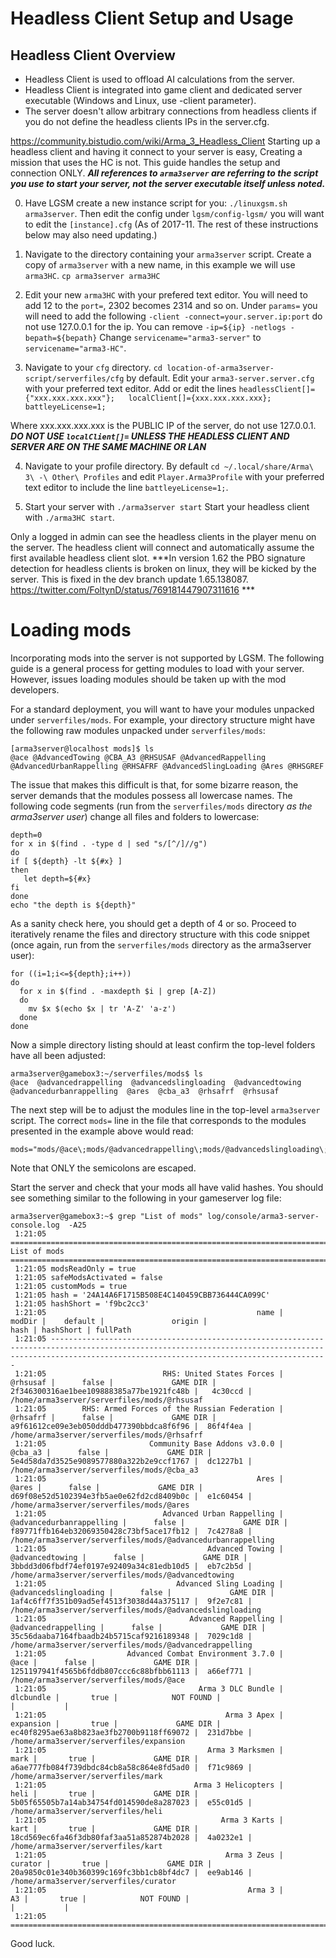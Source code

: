 # Headless Client Setup and Usage
## Headless Client Overview
* Headless Client is used to offload AI calculations from the server.
* Headless Client is integrated into game client and dedicated server executable (Windows and Linux, use -client parameter).
* The server doesn't allow arbitrary connections from headless clients if you do not define the headless clients IPs in the server.cfg.

https://community.bistudio.com/wiki/Arma_3_Headless_Client
Starting up a headless client and having it connect to your server is easy, Creating a mission that uses the HC is not. This guide handles the setup and connection ONLY. ***All references to `arma3server` are referring to the script you use to start your server, not the server executable itself unless noted.***  
  
0. Have LGSM create a new instance script for you: `./linuxgsm.sh arma3server`. Then edit the config under `lgsm/config-lgsm/` you will want to edit the `[instance].cfg` (As of 2017-11. The rest of these instructions below may also need updating.)

1. Navigate to the directory containing your `arma3server` script. Create a copy of `arma3server` with a new name, in this example we will use `arma3HC`. `cp arma3server arma3HC`  
  
2. Edit your new `arma3HC` with your prefered text editor. You will need to add 12 to the `port=`, 2302 becomes 2314 and so on. Under `params=` you will need to add the following `-client -connect=your.server.ip:port` do not use 127.0.0.1 for the ip. You can remove `-ip=${ip} -netlogs -bepath=${bepath}` Change `servicename="arma3-server"` to `servicename="arma3-HC"`.  
  
3. Navigate to your `cfg` directory. `cd location-of-arma3server-script/serverfiles/cfg` by default. Edit your `arma3-server.server.cfg` with your preferred text editor. Add or edit the lines 
`headlessClient[]={"xxx.xxx.xxx.xxx"};  
localClient[]={xxx.xxx.xxx.xxx};  
battleyeLicense=1;`  
  
Where xxx.xxx.xxx.xxx is the PUBLIC IP of the server, do not use 127.0.0.1. ***DO NOT USE `localClient[]=` UNLESS THE HEADLESS CLIENT AND SERVER ARE ON THE SAME MACHINE OR LAN***  
  
4. Navigate to your profile directory. By default `cd ~/.local/share/Arma\ 3\ -\ Other\ Profiles` and edit `Player.Arma3Profile` with your preferred text editor to include the line `battleyeLicense=1;`.  
  
5. Start your server with `./arma3server start` Start your headless client with `./arma3HC start`.  
  
Only a logged in admin can see the headless clients in the player menu on the server. The headless client will connect and automatically assume the first available headless client slot. ***In version 1.62 the PBO signature detection for headless clients is broken on linux, they will be kicked by the server. This is fixed in the dev branch update 1.65.138087. https://twitter.com/FoltynD/status/769181447907311616 ***

# Loading mods
Incorporating mods into the server is not supported by LGSM.  The following guide is a general process for getting modules to load with your server.  However, issues loading modules should be taken up with the mod developers.

For a standard deployment, you will want to have your modules unpacked under `serverfiles/mods`.  For example, your directory structure might have the following raw modules unpacked under `serverfiles/mods`:
```
[arma3server@localhost mods]$ ls 
@ace @AdvancedTowing @CBA_A3 @RHSUSAF @AdvancedRappelling @AdvancedUrbanRappelling @RHSAFRF @AdvancedSlingLoading @Ares @RHSGREF
```
The issue that makes this difficult is that, for some bizarre reason, the server demands that the modules possess all lowercase names.  The following code segments (run from the `serverfiles/mods` directory *as the arma3server user*) change all files and folders to lowercase:
```
depth=0
for x in $(find . -type d | sed "s/[^/]//g")
do
if [ ${depth} -lt ${#x} ]
then 
   let depth=${#x}
fi
done
echo "the depth is ${depth}"
```
As a sanity check here, you should get a depth of 4 or so.  Proceed to iteratively rename the files and directory structure with this code snippet (once again, run from the `serverfiles/mods` directory as the arma3server user):
```
for ((i=1;i<=${depth};i++))
do
  for x in $(find . -maxdepth $i | grep [A-Z])
  do 
    mv $x $(echo $x | tr 'A-Z' 'a-z')
  done
done
```
Now a simple directory listing should at least confirm the top-level folders have all been adjusted:
```
arma3server@gamebox3:~/serverfiles/mods$ ls
@ace  @advancedrappelling  @advancedslingloading  @advancedtowing  @advancedurbanrappelling  @ares  @cba_a3  @rhsafrf  @rhsusaf
```
The next step will be to adjust the modules line in the top-level `arma3server` script.  The correct `mods=` line in the file that corresponds to the modules presented in the example above would read:
```
mods="mods/@ace\;mods/@advancedrappelling\;mods/@advancedslingloading\;mods/@advancedtowing\;mods/@advancedurbanrappelling\;mods/@ares\;mods/@cba_a3\;mods/@rhsafrf\;mods/@rhsusaf"
```
Note that ONLY the semicolons are escaped.

Start the server and check that your mods all have valid hashes.  You should see something similar to the following in your gameserver log file:
```
arma3server@gamebox3:~$ grep "List of mods" log/console/arma3-server-console.log  -A25
 1:21:05 ============================================================================================= List of mods ===============================================================================================
 1:21:05 modsReadOnly = true
 1:21:05 safeModsActivated = false
 1:21:05 customMods = true
 1:21:05 hash = '24A14A6F1715B508E4C140459CBB736444CA099C'
 1:21:05 hashShort = 'f9bc2cc3'
 1:21:05                                               name |               modDir |    default |               origin |                                     hash | hashShort | fullPath
 1:21:05 ----------------------------------------------------------------------------------------------------------------------------------------------------------------------------------------------------------
 1:21:05                          RHS: United States Forces |             @rhsusaf |      false |             GAME DIR | 2f346300316ae1bee109888385a77be1921fc48b |   4c30ccd | /home/arma3server/serverfiles/mods/@rhsusaf
 1:21:05        RHS: Armed Forces of the Russian Federation |             @rhsafrf |      false |             GAME DIR | a9f61612ce09e3eb050dddb477390bbdca8f6f96 |  86f4f4ea | /home/arma3server/serverfiles/mods/@rhsafrf
 1:21:05                       Community Base Addons v3.0.0 |              @cba_a3 |      false |             GAME DIR | 5e4d58da7d3525e9089577880a322b2e9ccf1767 |  dc1227b1 | /home/arma3server/serverfiles/mods/@cba_a3
 1:21:05                                               Ares |                @ares |      false |             GAME DIR | d69f08e52d5102394e3fb5ae0e62fd2cd8409b0c |  e1c60454 | /home/arma3server/serverfiles/mods/@ares
 1:21:05                          Advanced Urban Rappelling | @advancedurbanrappelling |      false |             GAME DIR | f89771ffb164eb32069350428c73bf5ace17fb12 |  7c4278a8 | /home/arma3server/serverfiles/mods/@advancedurbanrappelling
 1:21:05                                    Advanced Towing |      @advancedtowing |      false |             GAME DIR | 3bbdd3d06fbdf74ef0197e92409a34c81edb10d5 |  eb7c2b5d | /home/arma3server/serverfiles/mods/@advancedtowing
 1:21:05                             Advanced Sling Loading | @advancedslingloading |      false |             GAME DIR | 1af4c6ff7f351b09ad5ef4513f3038d44a375117 |  9f2e7c81 | /home/arma3server/serverfiles/mods/@advancedslingloading
 1:21:05                                Advanced Rappelling |  @advancedrappelling |      false |             GAME DIR | 35c56daaba7164fbaadb24b5715caf9216189348 |  7029c1d8 | /home/arma3server/serverfiles/mods/@advancedrappelling
 1:21:05                  Advanced Combat Environment 3.7.0 |                 @ace |      false |             GAME DIR | 1251197941f4565b6fddb807ccc6c88bfbb61113 |  a66ef771 | /home/arma3server/serverfiles/mods/@ace
 1:21:05                                  Arma 3 DLC Bundle |            dlcbundle |       true |            NOT FOUND |                                          |           | 
 1:21:05                                        Arma 3 Apex |            expansion |       true |             GAME DIR | ec40f8295ae63a8b823ae3fb2700b9118ff69072 |  231d7bbe | /home/arma3server/serverfiles/expansion
 1:21:05                                    Arma 3 Marksmen |                 mark |       true |             GAME DIR | a6ae777fb084f739dbdc84cb8a58c864e8fd5ad0 |  f71c9869 | /home/arma3server/serverfiles/mark
 1:21:05                                 Arma 3 Helicopters |                 heli |       true |             GAME DIR | 5b05f65505b7a14ab34754fd014590de8a287023 |  e55c01d5 | /home/arma3server/serverfiles/heli
 1:21:05                                       Arma 3 Karts |                 kart |       true |             GAME DIR | 18cd569ec6fa46f3db80faf3aa51a852874b2028 |  4a0232e1 | /home/arma3server/serverfiles/kart
 1:21:05                                        Arma 3 Zeus |              curator |       true |             GAME DIR | 20a9850c01e340b360399c169fc3bb1cb8bf4dc7 |  ee9ab146 | /home/arma3server/serverfiles/curator
 1:21:05                                             Arma 3 |                   A3 |       true |            NOT FOUND |                                          |           | 
 1:21:05 ==========================================================================================================================================================================================================
```
Good luck.